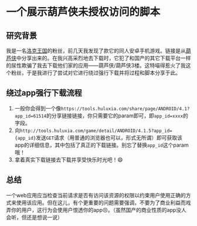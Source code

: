 # 一个展示葫芦侠未授权访问的脚本

## 研究背景

我是一名[洛克王国](https://17roco.qq.com)的粉丝，前几天我发现了款它的同人安卓手机游戏。链接是从[葫芦侠](https://tools.huluxia.com/share/page/ANDROID/4.1?app_id=61514)中分享出来的。在我兴高采烈地去下载时，它犯了和国产的其它下载平台一样的尿性欺骗了我去下载他们家的应用——葫芦侠/葫芦侠3楼。这特喵得惹火了我这个粉丝，于是我进行了尝试对它进行绕过强行下载并将过程和脚本分享于此。

## 绕过app强行下载流程

1. 一般你会得到一个像`https://tools.huluxia.com/share/page/ANDROID/4.1?app_id=61514`的分享链接链接，你只需要它的param即可，即`app_id=xxxx`的字段。
2. 向`http://tools.huluxia.com/game/detail/ANDROID/4.1.5?app_id={app_id}`发送`GET`请求（用普通的浏览器也可以，形式无所谓）即可获取该app的详细信息，其中包括了真正的下载链接。别忘了替换`app_id`这个param哦！
3. 拿着真实下载链接去下载并享受快乐时光吧！😄

## 总结

一个web应用应当检查当前请求是否有访问该资源的权限以约束用户使用正确的方式来使用该应用。但在这儿，有个更重要的问题需要强调，不要为了商业利益而戏弄你的用户，这行为会使用户恨透你的app😣。（虽然国产的商业性质的app没人会听，但还是想说一说）
